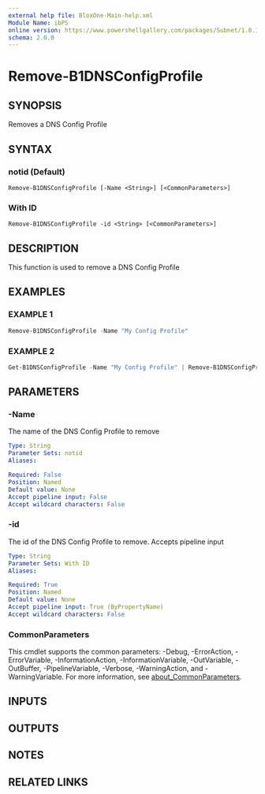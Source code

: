 ```yaml
---
external help file: BloxOne-Main-help.xml
Module Name: ibPS
online version: https://www.powershellgallery.com/packages/Subnet/1.0.14/Content/Public%5CGet-Subnet.ps1
schema: 2.0.0
---
```


# Remove-B1DNSConfigProfile

## SYNOPSIS
Removes a DNS Config Profile

## SYNTAX

### notid (Default)
```
Remove-B1DNSConfigProfile [-Name <String>] [<CommonParameters>]
```

### With ID
```
Remove-B1DNSConfigProfile -id <String> [<CommonParameters>]
```

## DESCRIPTION
This function is used to remove a DNS Config Profile

## EXAMPLES

### EXAMPLE 1
```powershell
Remove-B1DNSConfigProfile -Name "My Config Profile"
```

### EXAMPLE 2
```powershell
Get-B1DNSConfigProfile -Name "My Config Profile" | Remove-B1DNSConfigProfile
```

## PARAMETERS

### -Name
The name of the DNS Config Profile to remove

```yaml
Type: String
Parameter Sets: notid
Aliases:

Required: False
Position: Named
Default value: None
Accept pipeline input: False
Accept wildcard characters: False
```

### -id
The id of the DNS Config Profile to remove.
Accepts pipeline input

```yaml
Type: String
Parameter Sets: With ID
Aliases:

Required: True
Position: Named
Default value: None
Accept pipeline input: True (ByPropertyName)
Accept wildcard characters: False
```

### CommonParameters
This cmdlet supports the common parameters: -Debug, -ErrorAction, -ErrorVariable, -InformationAction, -InformationVariable, -OutVariable, -OutBuffer, -PipelineVariable, -Verbose, -WarningAction, and -WarningVariable. For more information, see [about_CommonParameters](http://go.microsoft.com/fwlink/?LinkID=113216).

## INPUTS

## OUTPUTS

## NOTES

## RELATED LINKS

